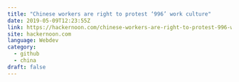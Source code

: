 ```yaml
---
title: "Chinese workers are right to protest ‘996’ work culture"
date: 2019-05-09T12:23:55Z
link: https://hackernoon.com/chinese-workers-are-right-to-protest-996-work-culture-9452d1f30f25?source=rss----3a8144eabfe3---4&utm_medium=RSS&utm_source=hune
site: hackernoon.com
language: Webdev
category:
  - github
  - china
draft: false
---
```

